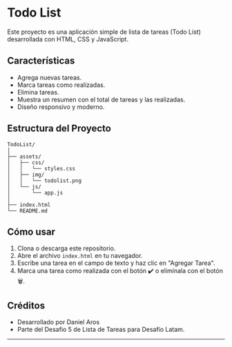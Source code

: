 # Todo List

Este proyecto es una aplicación simple de lista de tareas (Todo List) desarrollada con HTML, CSS y JavaScript.

## Características

- Agrega nuevas tareas.
- Marca tareas como realizadas.
- Elimina tareas.
- Muestra un resumen con el total de tareas y las realizadas.
- Diseño responsivo y moderno.

## Estructura del Proyecto

```
TodoList/
│
├── assets/
│   ├── css/
│   │   └── styles.css
│   ├── img/
│   │   └── todolist.png
│   └── js/
│       └── app.js
│
├── index.html
└── README.md
```

## Cómo usar

1. Clona o descarga este repositorio.
2. Abre el archivo `index.html` en tu navegador.
3. Escribe una tarea en el campo de texto y haz clic en "Agregar Tarea".
4. Marca una tarea como realizada con el botón ✔️ o elimínala con el botón 🗑️.

## Créditos

- Desarrollado por Daniel Aros
- Parte del Desafio 5 de Lista de Tareas para Desafío Latam.

---